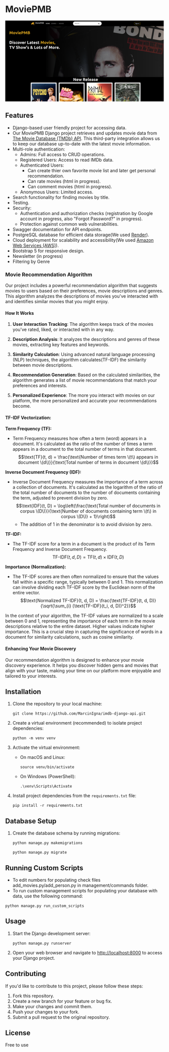 # MoviePMB

![Front page](front_site.png)

## Features

- Django-based user friendly project for accessing data.
- Our MoviePMB Django project retrieves and updates movie data from [The Movie Database (TMDb) API](https://developer.themoviedb.org/reference/intro/getting-started). This third-party integration allows us to keep our database up-to-date with the latest movie information.
- Multi-role authentication:
  - Admins: Full access to CRUD operations.
  - Registered Users: Access to read IMDb data.
  - Authenticated Users: 
    - Can create thier own favorite movie list and later get personal recommendation.
    - Can rate movies (html in progress).
    - Can comment movies (html in progress).
  - Anonymous Users: Limited access.
- Search functionality for finding movies by title.
- Testing.
- Security:
    - Authentication and authorization checks (registration by Google account in progress, also "Forgot Password?" in progress).
    - Protection against common web vulnerabilities.
- Swagger documentation for API endpoints.
- PostgreSQL database for efficient data storage(We used [Render](https://render.com/)).
- Cloud deployment for scalability and accessibility(We used [Amazon Web Services (AWS)](https://aws.amazon.com/)).
- Bootstrap 5 for responsive design.
- Newsletter (in progress)
- Filtering by Genre

### Movie Recommendation Algorithm

Our project includes a powerful recommendation algorithm that suggests movies to users based on their preferences, movie descriptions and genres. This algorithm analyzes the descriptions of movies you've interacted with and identifies similar movies that you might enjoy.

#### How It Works

1. **User Interaction Tracking**: The algorithm keeps track of the movies you've rated, liked, or interacted with in any way.

2. **Description Analysis**: It analyzes the descriptions and genres of these movies, extracting key features and keywords.

3. **Similarity Calculation**: Using advanced natural language processing (NLP) techniques, the algorithm calculates(TF-IDF) the similarity between movie descriptions.

4. **Recommendation Generation**: Based on the calculated similarities, the algorithm generates a list of movie recommendations that match your preferences and interests.

5. **Personalized Experience**: The more you interact with movies on our platform, the more personalized and accurate your recommendations become.

#### TF-IDF Vectorization:

**Term Frequency (TF):**
- Term Frequency measures how often a term (word) appears in a document. It's calculated as the ratio of the number of times a term appears in a document to the total number of terms in that document.
  $$\text{TF}(t, d) = \frac{\text{Number of times term \(t\) appears in document \(d\)}}{\text{Total number of terms in document \(d\)}}$$

**Inverse Document Frequency (IDF):**
- Inverse Document Frequency measures the importance of a term across a collection of documents. It's calculated as the logarithm of the ratio of the total number of documents to the number of documents containing the term, adjusted to prevent division by zero.
  $$\text{IDF}(t, D) = \log\left(\frac{\text{Total number of documents in corpus \(D\)}}{\text{Number of documents containing term \(t\) in corpus \(D\)} + 1}\right)$$
  - The addition of 1 in the denominator is to avoid division by zero.

**TF-IDF:**
- The TF-IDF score for a term in a document is the product of its Term Frequency and Inverse Document Frequency.
  $$\text{TF-IDF}(t, d, D) = \text{TF}(t, d) \times \text{IDF}(t, D)$$

**Importance (Normalization):**
- The TF-IDF scores are then often normalized to ensure that the values fall within a specific range, typically between 0 and 1. This normalization can involve dividing each TF-IDF score by the Euclidean norm of the entire vector.
  $$\text{Normalized TF-IDF}(t, d, D) = \frac{\text{TF-IDF}(t, d, D)}{\sqrt{\sum_{i} (\text{TF-IDF}(t_i, d, D))^2}}$$

In the context of your algorithm, the TF-IDF values are normalized to a scale between 0 and 1, representing the importance of each term in the movie descriptions relative to the entire dataset. Higher values indicate higher importance. This is a crucial step in capturing the significance of words in a document for similarity calculations, such as cosine similarity.

#### Enhancing Your Movie Discovery

Our recommendation algorithm is designed to enhance your movie discovery experience. It helps you discover hidden gems and movies that align with your taste, making your time on our platform more enjoyable and tailored to your interests.


## Installation

1. Clone the repository to your local machine:

   ```shell
   git clone https://github.com/MarcinIgna/imdb-django-api.git
   ```

2. Create a virtual environment (recommended) to isolate project dependencies:

   ```shell
   python -m venv venv
   ```

3. Activate the virtual environment:

   - On macOS and Linux:

     ```shell
     source venv/bin/activate
     ```

   - On Windows (PowerShell):

     ```shell
     .\venv\Scripts\Activate
     ```

4. Install project dependencies from the `requirements.txt` file:

   ```shell
   pip install -r requirements.txt
   ```

## Database Setup

1. Create the database schema by running migrations:

   ```shell
   python manage.py makemigrations
   ```

   ```shell
   python manage.py migrate
   ```

## Running Custom Scripts
- To edit numbers for populating check files add_movies.py/add_person.py in management/commands folder.
- To run custom management scripts for populating your database with data, use the following command:

```shell
python manage.py run_custom_scripts
```


## Usage

1. Start the Django development server:

   ```shell
   python manage.py runserver
   ```

2. Open your web browser and navigate to [http://localhost:8000](http://localhost:8000) to access your Django project.

## Contributing

If you'd like to contribute to this project, please follow these steps:

1. Fork this repository.
2. Create a new branch for your feature or bug fix.
3. Make your changes and commit them.
4. Push your changes to your fork.
5. Submit a pull request to the original repository.

## License
Free to use
